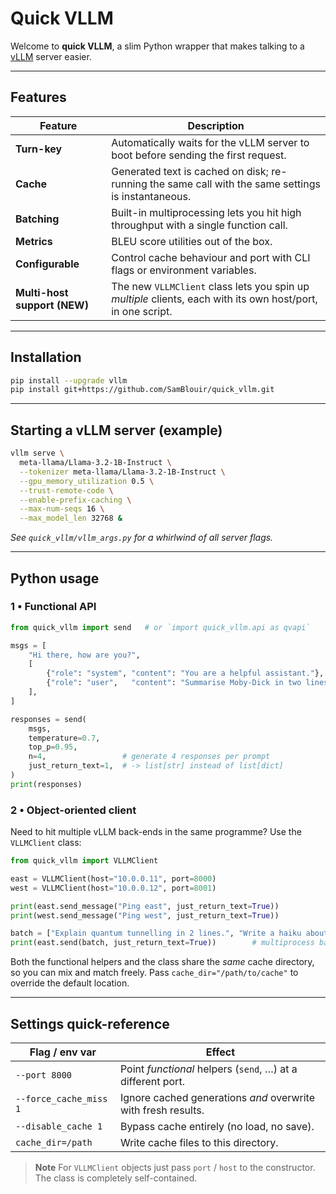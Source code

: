 # Quick VLLM

Welcome to **quick VLLM**, a slim Python wrapper that makes talking to a
[vLLM](https://github.com/vllm-project/vllm) server easier.

---

## Features

| Feature                           | Description |
| --------------------------------- | --------------------------------------------------------------------------------------------------- |
| **Turn-key**                      | Automatically waits for the vLLM server to boot before sending the first request. |
| **Cache**                         | Generated text is cached on disk; re-running the same call with the same settings is instantaneous. |
| **Batching**                      | Built-in multiprocessing lets you hit high throughput with a single function call. |
| **Metrics**                       | BLEU score utilities out of the box. |
| **Configurable**                  | Control cache behaviour and port with CLI flags or environment variables. |
| **Multi-host support (NEW)**      | The new `VLLMClient` class lets you spin up *multiple* clients, each with its own host/port, in one script. |

---

## Installation

```bash
pip install --upgrade vllm
pip install git+https://github.com/SamBlouir/quick_vllm.git
````

---

## Starting a vLLM server (example)

```bash
vllm serve \
  meta-llama/Llama-3.2-1B-Instruct \
  --tokenizer meta-llama/Llama-3.2-1B-Instruct \
  --gpu_memory_utilization 0.5 \
  --trust-remote-code \
  --enable-prefix-caching \
  --max-num-seqs 16 \
  --max_model_len 32768 &
```

*See `quick_vllm/vllm_args.py` for a whirlwind of all server flags.*

---

## Python usage

### 1 • Functional API

```python
from quick_vllm import send   # or `import quick_vllm.api as qvapi`

msgs = [
    "Hi there, how are you?",
    [
        {"role": "system", "content": "You are a helpful assistant."},
        {"role": "user",   "content": "Summarise Moby-Dick in two lines."},
    ],
]

responses = send(
    msgs,
    temperature=0.7,
    top_p=0.95,
    n=4,                 # generate 4 responses per prompt
    just_return_text=1,  # -> list[str] instead of list[dict]
)
print(responses)
```

### 2 • Object-oriented client

Need to hit multiple vLLM back-ends in the same programme?  Use the
`VLLMClient` class:

```python
from quick_vllm import VLLMClient

east = VLLMClient(host="10.0.0.11", port=8000)
west = VLLMClient(host="10.0.0.12", port=8001)

print(east.send_message("Ping east", just_return_text=True))
print(west.send_message("Ping west", just_return_text=True))

batch = ["Explain quantum tunnelling in 2 lines.", "Write a haiku about GPU fans."]
print(east.send(batch, just_return_text=True))        # multiprocess batching still works
```

Both the functional helpers and the class share the *same* cache directory, so
you can mix and match freely. Pass `cache_dir="/path/to/cache"` to override the
default location.

---

## Settings quick-reference

| Flag / env var         | Effect |
| ---------------------- | ------------------------------------------------------------- |
| `--port 8000`          | Point *functional* helpers (`send`, …) at a different port. |
| `--force_cache_miss 1` | Ignore cached generations *and* overwrite with fresh results. |
| `--disable_cache 1`    | Bypass cache entirely (no load, no save). |
| `cache_dir=/path`      | Write cache files to this directory. |

> **Note**
> For `VLLMClient` objects just pass `port` / `host` to the constructor. The
> class is completely self-contained.

